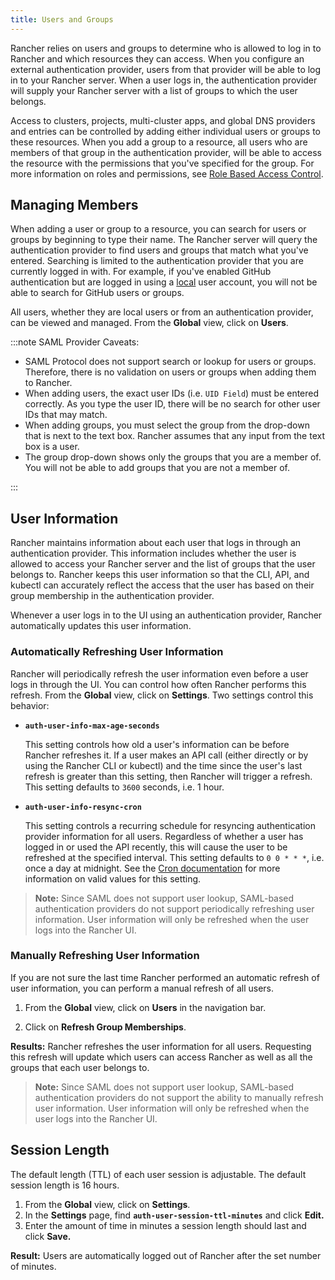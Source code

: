 ```yaml
---
title: Users and Groups
---
```


<head> 
  <link rel="canonical" href="https://ranchermanager.docs.rancher.com/how-to-guides/new-user-guides/authentication-permissions-and-global-configuration/authentication-config/manage-users-and-groups"/>
</head>

Rancher relies on users and groups to determine who is allowed to log in to Rancher and which resources they can access. When you configure an external authentication provider, users from that provider will be able to log in to your Rancher server. When a user logs in, the authentication provider will supply your Rancher server with a list of groups to which the user belongs.

Access to clusters, projects, multi-cluster apps, and global DNS providers and entries can be controlled by adding either individual users or groups to these resources. When you add a group to a resource, all users who are members of that group in the authentication provider, will be able to access the resource with the permissions that you've specified for the group. For more information on roles and permissions, see [Role Based Access Control](../../../../../pages-for-subheaders/manage-role-based-access-control-rbac.md).

## Managing Members

When adding a user or group to a resource, you can search for users or groups by beginning to type their name. The Rancher server will query the authentication provider to find users and groups that match what you've entered. Searching is limited to the authentication provider that you are currently logged in with. For example, if you've enabled GitHub authentication but are logged in using a [local](create-local-users.md) user account, you will not be able to search for GitHub users or groups.

All users, whether they are local users or from an authentication provider, can be viewed and managed. From the **Global** view, click on **Users**.

:::note SAML Provider Caveats:

- SAML Protocol does not support search or lookup for users or groups. Therefore, there is no validation on users or groups when adding them to Rancher.
- When adding users, the exact user IDs (i.e. `UID Field`) must be entered correctly. As you type the user ID, there will be no search for other  user IDs that may match.
- When adding groups, you must select the group from the drop-down that is next to the text box. Rancher assumes that any input from the text box is a user.
- The group drop-down shows only the groups that you are a member of. You will not be able to add groups that you are not a member of.

:::

## User Information

Rancher maintains information about each user that logs in through an authentication provider. This information includes whether the user is allowed to access your Rancher server and the list of groups that the user belongs to. Rancher keeps this user information so that the CLI, API, and kubectl can accurately reflect the access that the user has based on their group membership in the authentication provider.

Whenever a user logs in to the UI using an authentication provider, Rancher automatically updates this user information.

### Automatically Refreshing User Information

Rancher will periodically refresh the user information even before a user logs in through the UI. You can control how often Rancher performs this refresh.  From the **Global** view, click on **Settings**. Two settings control this behavior:

- **`auth-user-info-max-age-seconds`**

    This setting controls how old a user's information can be before Rancher refreshes it. If a user makes an API call (either directly or by using the Rancher CLI or kubectl) and the time since the user's last refresh is greater than this setting, then Rancher will trigger a refresh. This setting defaults to `3600` seconds, i.e. 1 hour.

- **`auth-user-info-resync-cron`**

    This setting controls a recurring schedule for resyncing authentication provider information for all users. Regardless of whether a user has logged in or used the API recently, this will cause the user to be refreshed at the specified interval. This setting defaults to `0 0 * * *`, i.e. once a day at midnight. See the [Cron documentation](https://en.wikipedia.org/wiki/Cron) for more information on valid values for this setting.


> **Note:** Since SAML does not support user lookup, SAML-based authentication providers do not support periodically refreshing user information. User information will only be refreshed when the user logs into the Rancher UI.

### Manually Refreshing User Information

If you are not sure the last time Rancher performed an automatic refresh of user information, you can perform a manual refresh of all users.

1. From the **Global** view, click on **Users** in the navigation bar.

1. Click on **Refresh Group Memberships**.

**Results:** Rancher refreshes the user information for all users. Requesting this refresh will update which users can access Rancher as well as all the groups that each user belongs to.

>**Note:** Since SAML does not support user lookup, SAML-based authentication providers do not support the ability to manually refresh user information. User information will only be refreshed when the user logs into the Rancher UI.


## Session Length

The default length (TTL) of each user session is adjustable. The default session length is 16 hours.

1. From the **Global** view, click on **Settings**.
1. In the **Settings** page, find **`auth-user-session-ttl-minutes`** and click **Edit.**
1. Enter the amount of time in minutes a session length should last and click **Save.**

**Result:** Users are automatically logged out of Rancher after the set number of minutes.
